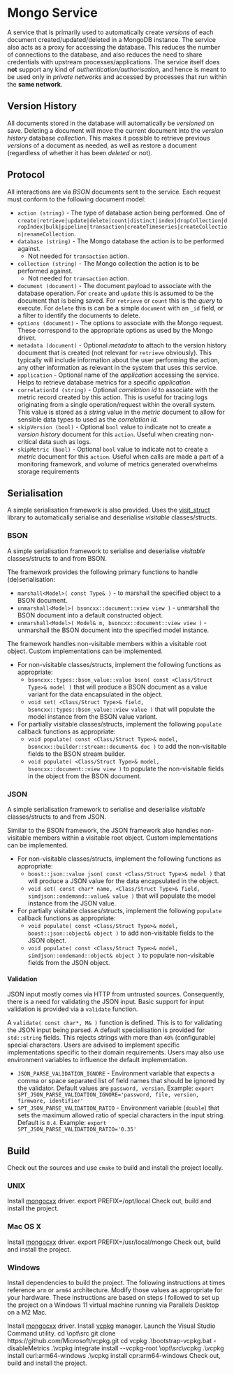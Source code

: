 # Mongo Service

A service that is primarily used to automatically create *versions* of each
document created/updated/deleted in a MongoDB instance.  The service also
acts as a proxy for accessing the database.  This reduces the number of
connections to the database, and also reduces the need to share credentials
with upstream processes/applications.  The service itself does **not** support
any kind of *authentication/authorisation*, and hence is meant to be used only
in *private networks* and accessed by processes that run within the **same network**.

## Version History
All documents stored in the database will automatically be *versioned* on save.
Deleting a document will move the current document into the *version history*
database *collection*.  This makes it possible to retrieve previous *versions*
of a document as needed, as well as restore a document (regardless of whether
it has been *deleted* or not).

## Protocol
All interactions are via *BSON* documents sent to the service.  Each request must
conform to the following document model:
* `action (string)` - The type of database action being performed.  One of
  `create|retrieve|update|delete|count|distinct|index|dropCollection|dropIndex|bulk|pipeline|transaction|createTimeseries|createCollection|renameCollection`.
* `database (string)` - The Mongo database the action is to be performed against.
  - Not needed for `transaction` action.
* `collection (string)` - The Mongo collection the action is to be performed against.
  - Not needed for `transaction` action.
* `document (document)` - The document payload to associate with the database operation.
  For `create` and `update` this is assumed to be the document that is being saved.
  For `retrieve` or `count` this is the *query* to execute.  For `delete` this
  is can be a simple `document` with an `_id` field, or a filter to identify the
  documents to delete.
* `options (document)` - The options to associate with the Mongo request.  These correspond
  to the appropriate options as used by the Mongo driver.
* `metadata (document)` - Optional *metadata* to attach to the version history document that
  is created (not relevant for `retrieve` obviously).  This typically will include
  information about the user performing the action, any other information as
  relevant in the system that uses this service.
* `application` - Optional name of the *application* accessing the service.
  Helps to retrieve database metrics for a specific *application*.
* `correlationId (string)` - Optional *correlation id* to associate with the metric record
  created by this action.  This is useful for tracing logs originating from a single
  operation/request within the overall system.  This value is stored as a *string*
  value in the *metric* document to allow for sensible data types to used as the
  *correlation id*.
* `skipVersion (bool)` - Optional `bool` value to indicate not to create a *version history*
  document for this `action`.  Useful when creating non-critical data such as
  logs.
* `skipMetric (bool)` - Optional `bool` value to indicate not to create a *metric*
  document for this `action`.  Useful when calls are made a part of a monitoring framework, and volume of metrics
  generated overwhelms storage requirements

## Serialisation
A simple serialisation framework is also provided.  Uses the
[visit_struct](https://github.com/cbeck88/visit_struct) library to automatically serialise and deserialise
*visitable* classes/structs.

### BSON
A simple serialisation framework to serialise and deserialise *visitable* classes/structs to and from BSON.

The framework provides the following primary functions to handle (de)serialisation:
* `marshall<Model>( const Type& )` - to marshall the specified object to a BSON document.
* `unmarshall<Model>( bsoncxx::document::view view )` - unmarshall the BSON document into a default constructed object.
* `unmarshall<Model>( Model& m, bsoncxx::document::view view )` - unmarshall the BSON document into the specified model instance.

The framework handles non-visitable members within a visitable root object.  Custom implementations can be implemented.
* For non-visitable classes/structs, implement the following functions as appropriate:
  * `bsoncxx::types::bson_value::value bson( const <Class/Struct Type>& model )` that will produce a BSON document as a value variant for the data encapsulated in the object.
  * `void set( <Class/Struct Type>& field, bsoncxx::types::bson_value::view value )` that will populate the model instance from the BSON value variant.
* For partially visitable classes/structs, implement the following `populate` callback functions as appropriate:
  * `void populate( const <Class/Struct Type>& model, bsoncxx::builder::stream::document& doc )` to add the non-visitable fields to the BSON stream builder.
  * `void populate( <Class/Struct Type>& model, bsoncxx::document::view view )` to populate the non-visitable fields in the object from the BSON document.

### JSON
A simple serialisation framework to serialise and deserialise *visitable* classes/structs
to and from JSON.

Similar to the BSON framework, the JSON framework also handles non-visitable members within a visitable root object.
Custom implementations can be implemented.
* For non-visitable classes/structs, implement the following functions as appropriate:
  * `boost::json::value json( const <Class/Struct Type>& model )` that will produce a JSON value for the data encapsulated in the object.
  * `void set( const char* name, <Class/Struct Type>& field, simdjson::ondemand::value& value )` that will populate the model instance from the JSON value.
* For partially visitable classes/structs, implement the following `populate` callback functions as appropriate:
  * `void populate( const <Class/Struct Type>& model, boost::json::object& object )` to add non-visitable fields to the JSON object.
  * `void populate( const <Class/Struct Type>& model, simdjson::ondemand::object& object )` to populate non-visitable fields from the JSON object.

#### Validation
JSON input mostly comes via HTTP from untrusted sources.  Consequently, there is a need for validating the JSON
input.  Basic support for input validation is provided via a `validate` function.

A `validate( const char*, M& )` function is defined.  This is to for validating the JSON input being parsed. A
default specialisation is provided for `std::string` fields.  This rejects strings with more than `40%` (configurable)
special characters.  Users are advised to implement specific implementations specific to their domain requirements.
Users may also use environment variables to influence the default implementation.
* `JSON_PARSE_VALIDATION_IGNORE` - Environment variable that expects a comma or space separated list of
  field names that should be ignored by the validator.  Default values are `password, version`.  Example:
  `export SPT_JSON_PARSE_VALIDATION_IGNORE='password, file, version, firmware, identifier'`
* `SPT_JSON_PARSE_VALIDATION_RATIO` - Environment variable (`double`) that sets the maximum allowed ratio of
  special characters in the input string.  Default is `0.4`.  Example: `export SPT_JSON_PARSE_VALIDATION_RATIO='0.35'`

## Build
Check out the sources and use `cmake` to build and install the project locally.

### UNIX
<tabs id="mongo-service-unix">
  <tab title="Boost" id="build-boost-unix">
    <include from="boost.topic" element-id="boost-unix"/>
  </tab>
  <tab title="mongocxx" id="build-mongocxx-unix">
    Install <a href="https://www.mongodb.com/docs/languages/cpp/">mongocxx</a> driver.
    <code-block lang="SHELL" collapsible="false">
export PREFIX=/opt/local
    </code-block>
    <include from="build-mongocxx.topic" element-id="build-mongocxx-unix"/>
  </tab>
  <tab title="project" id="build-mongo-service-unix">
    Check out, build and install the project.
    <code-block lang="SHELL" collapsible="true">
<![CDATA[
cd /tmp
git clone https://github.com/sptrakesh/mongo-service.git
cd mongo-service
cmake -DCMAKE_BUILD_TYPE=Release \
  -DCMAKE_PREFIX_PATH=/opt/local \
  -DCMAKE_INSTALL_PREFIX=/opt/spt \
  -DBUILD_TESTING=OFF -S . -B build
cmake --build build -j12
sudo cmake --install build
]]>
    </code-block>
  </tab>
</tabs>

### Mac OS X
<tabs id="mongo-service-macosx">
  <tab title="Boost" id="build-boost-macosx">
    <include from="boost.topic" element-id="boost-macosx"/>
  </tab>
  <tab title="mongocxx" id="build-mongocxx-macosx">
    Install <a href="https://www.mongodb.com/docs/languages/cpp/">mongocxx</a> driver.
    <code-block lang="SHELL" collapsible="false">
export PREFIX=/usr/local/mongo
    </code-block>
    <include from="build-mongocxx.topic" element-id="build-mongocxx-unix"/>
  </tab>
  <tab title="project" id="build-mongo-service-macosx">
    Check out, build and install the project.
    <code-block lang="SHELL" collapsible="true">
<![CDATA[
cd /tmp
git clone https://github.com/sptrakesh/mongo-service.git
cd mongo-service
cmake -DCMAKE_BUILD_TYPE=Release \
  -DCMAKE_PREFIX_PATH=/usr/local/boost \
  -DCMAKE_PREFIX_PATH=/usr/local/mongo \
  -DCMAKE_INSTALL_PREFIX=/opt/spt \
  -DBUILD_TESTING=OFF -S . -B build
cmake --build build -j12
sudo cmake --install build
]]>
    </code-block>
  </tab>
</tabs>

### Windows

Install dependencies to build the project.  The following instructions at times reference `arm` or `arm64` architecture.  Modify
those values as appropriate for your hardware.  These instructions are based on steps I followed to set up the project on a
Windows 11 virtual machine running via Parallels Desktop on a M2 Mac.

<tabs id="mongo-service-windows">
  <tab title="Boost" id="build-boost-windows">
    <include from="boost.topic" element-id="boost-windows"/>
  </tab>
  <tab title="mongocxx" id="build-mongocxx-windows">
    Install <a href="https://www.mongodb.com/docs/languages/cpp/">mongocxx</a> driver.
    <include from="build-mongocxx.topic" element-id="build-mongocxx-windows"/>
  </tab>
  <tab title="fmt" id="build-fmt-windows">
    <include from="build-ranges.topic" element-id="build-fmt-windows"/>
  </tab>
  <tab title="ranges" id="build-ranges-windows">
    <include from="build-ranges.topic" element-id="build-ranges-windows"/>
  </tab>
  <tab title="vcpkg" id="install-vcpkg-windows">
    Install <a href="https://github.com/Microsoft/vcpkg">vcpkg</a> manager.  Launch the Visual Studio Command utility.
    <code-block lang="PowerShell" collapsible="true">
cd \opt\src
git clone https://github.com/Microsoft/vcpkg.git
cd vcpkg
.\bootstrap-vcpkg.bat -disableMetrics
.\vcpkg integrate install --vcpkg-root \opt\src\vcpkg
.\vcpkg install curl:arm64-windows
.\vcpkg install cpr:arm64-windows
    </code-block>
  </tab>
  <tab title="project" id="build-mongo-service-windows">
    Check out, build and install the project.
    <code-block lang="PowerShell" collapsible="true">
<![CDATA[
cd %\homepath%\source\repos
git clone https://github.com/sptrakesh/mongo-service.git
cd mongo-service
cmake -DCMAKE_BUILD_TYPE=Release -DCMAKE_PREFIX_PATH=\opt\local -DCMAKE_INSTALL_PREFIX=\opt\spt -DBUILD_TESTING=ON -DCMAKE_TOOLCHAIN_FILE="C:/opt/src/vcpkg/scripts/buildsystems/vcpkg.cmake" -S . -B build
cmake --build build -j8
cmake --build build --target install
]]>
    </code-block>
  </tab>
</tabs>
